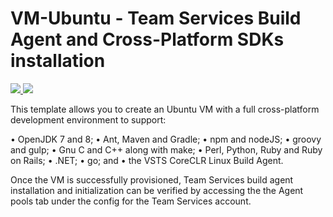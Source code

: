 # VM-Ubuntu - Team Services Build Agent and Cross-Platform SDKs installation

<a href="https://portal.azure.com/#create/Microsoft.Template/uri/https%3A%2F%2Fraw.githubusercontent.com%2FAzure%2Fazure-quickstart-templates%2Fmaster%2Fvsts-fullbuild-ubuntu-vm%2Fazuredeploy.json" target="_blank">
    <img src="http://azuredeploy.net/deploybutton.png"/>
</a>
<a href="http://armviz.io/#/?load=https%3A%2F%2Fraw.githubusercontent.com%2FAzure%2Fazure-quickstart-templates%2Fmaster%2Fvsts-fullbuild-ubuntu-vm%2Fazuredeploy.json" target="_blank">
    <img src="http://armviz.io/visualizebutton.png"/>
</a>

This template allows you to create an Ubuntu VM with a full cross-platform development environment to support:

• OpenJDK 7 and 8; 
• Ant, Maven and Gradle;
• npm and nodeJS;
• groovy and gulp;
• Gnu C and C++ along with make;
• Perl, Python, Ruby and Ruby on Rails;
• .NET;
• go; and
• the VSTS CoreCLR Linux Build Agent. 

Once the VM is successfully provisioned, Team Services build agent installation and initialization can be verified by accessing the the Agent pools tab under the config for the Team Services account.
